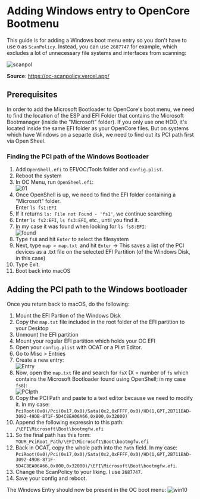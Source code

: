 # Adding Windows entry to OpenCore Bootmenu
This guide is for adding a Windows boot menu entry so you don't have to use `0` as `ScanPolicy`. Instead, you can use `2687747` for example, which excludes a lot of unnecessary file systems and interfaces from scanning:

![scanpol](https://user-images.githubusercontent.com/76865553/148823944-b4573389-520f-4816-a639-dc8a9a4ce962.png)

**Source**: https://oc-scanpolicy.vercel.app/

## Prerequisites
In order to add the Microsoft Bootloader to OpenCore's boot menu, we need to find the location of the ESP and EFI Folder that contains the Microsoft Bootmanager (inside the "Microsoft" folder). If you only use one HDD, it's located inside the same EFI folder as your OpenCore files. But on systems which have Windows on a separte disk, we need to find out its PCI path first via Open Sheel. 

### Finding the PCI path of the Windows Bootloader
1. Add `OpenShell.efi` to EFI/OC/Tools folder and `config.plist`.
2. Reboot the system
3. In OC Menu, run `OpenSheel.efi`: </br>![01](https://user-images.githubusercontent.com/76865553/148824001-ba1d1cc2-3f10-4fdb-b9eb-53240c1abec5.png)
4. Once OpenShell is up, we need to find the EFI folder containing a "Microsoft" folder. </br>Enter `ls fs1:EFI`
5. If it returns `ls: File not Found - 'fs1'`, we continue searching
6. Enter `ls fs2:EFI`, `ls fs3:EFI`, etc., until you find it.
7. In my case it was found when looking for `ls fs8:EFI`:</br>![found](https://user-images.githubusercontent.com/76865553/148824053-5987d044-1081-46f9-bc46-77efaf55bd00.png)
8. Type `fs8` and hit `Enter` to select the filesystem
9. Next, type `map > map.txt `and hit `Enter` &rarr; This saves a list of the PCI devices as a .txt file on the selected EFI Partition (of the Windows Disk, in this case)
10. Type Exit.
11. Boot back into macOS

## Adding the PCI path to the Windows bootloader
Once you return back to macOS, do the following:

1. Mount the EFI Partion of the Windows Disk
2. Copy the `map.txt` file included in the root folder of the EFI partition to your Desktop
3. Unmount the EFI partition
4. Mount your regular EFI partition which holds your OC EFI
5. Open your `config.plist` with OCAT or a Plist Editor.
6. Go to Misc > Entries
7. Create a new entry:</br>![Entry](https://user-images.githubusercontent.com/76865553/148824089-a50c2167-3396-4e25-85f7-e2d49389bab2.png)
8. Now, open the `map.txt` file and search for `fsX` (X = number of `fs` which contains the Microsoft Bootloader found using OpenShell; in my case `fs8`):</br>![PCIpth](https://user-images.githubusercontent.com/76865553/148824135-43e63b09-905f-46df-8e85-6fa8707580ce.png)
9. Copy the PCI Path and paste to a text editor because we need to modify it. In my case: `PciRoot(0x0)/Pci(0x17,0x0)/Sata(0x2,0xFFFF,0x0)/HD(1,GPT,2B711BAD-3092-49DB-871F-5D4C8EA06A66,0x800,0x32000)`
10. Append the following expressin to this path: `/\EFI\Microsoft\Boot\bootmgfw.efi`
11. So the final path has this form: `YOUR_PciRoot_Path/\EFI\Microsoft\Boot\bootmgfw.efi`
12. Back in OCAT, copy the whole path into the `Path` field. In my case: `PciRoot(0x0)/Pci(0x17,0x0)/Sata(0x2,0xFFFF,0x0)/HD(1,GPT,2B711BAD-3092-49DB-871F-5D4C8EA06A66,0x800,0x32000)/\EFI\Microsoft\Boot\bootmgfw.efi`.
13. Change the ScanPolicy to your liking. I use `2687747`.
14. Save your config and reboot.

The Windows Entry should now be present in the OC boot menu:
![win10](https://user-images.githubusercontent.com/76865553/148824219-1388998c-17e7-43cc-9749-146a26a48769.png)
